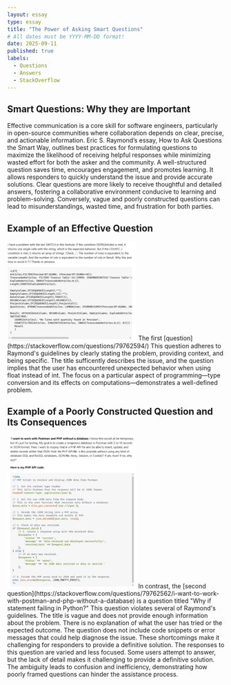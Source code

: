 ```yaml
---
layout: essay
type: essay
title: "The Power of Asking Smart Questions"
# All dates must be YYYY-MM-DD format!
date: 2025-09-11
published: true
labels:
  - Questions
  - Answers
  - StackOverflow
---
```


## Smart Questions: Why they are Important

Effective communication is a core skill for software engineers, particularly in open-source communities where collaboration depends on clear, precise, and actionable information. Eric S. Raymond’s essay, How to Ask Questions the Smart Way, outlines best practices for formulating questions to maximize the likelihood of receiving helpful responses while minimizing wasted effort for both the asker and the community. A well-structured question saves time, encourages engagement, and promotes learning. It allows responders to quickly understand the issue and provide accurate solutions. Clear questions are more likely to receive thoughtful and detailed answers, fostering a collaborative environment conducive to learning and problem-solving. Conversely, vague and poorly constructed questions can lead to misunderstandings, wasted time, and frustration for both parties.

## Example of an Effective Question
<img width="300px" class="rounded float-start pe-4" src="../img/smart-questions/good_question.png">
The first [question](https://stackoverflow.com/questions/79762594/) This question adheres to Raymond's guidelines by clearly stating the problem, providing context, and being specific. The title sufficently describes the issue, and the question implies that the user has encountered unexpected behavior when using float instead of int. The focus on a particular aspect of programming—type conversion and its effects on computations—demonstrates a well-defined problem. 

## Example of a Poorly Constructed Question and Its Consequences
<img width="300px" class="rounded float-start pe-4" src="../img/smart-questions/bad_question.png">
In contrast, the [second question](https://stackoverflow.com/questions/79762562/i-want-to-work-with-postman-and-php-without-a-database) is a question titled "Why if statement failing in Python?" This question violates several of Raymond's guidelines. The title is vague and does not provide enough information about the problem. There is no explanation of what the user has tried or the expected outcome. The question does not include code snippets or error messages that could help diagnose the issue. These shortcomings make it challenging for responders to provide a definitive solution. The responses to this question are varied and less focused. Some users attempt to answer, but the lack of detail makes it challenging to provide a definitive solution. The ambiguity leads to confusion and inefficiency, demonstrating how poorly framed questions can hinder the assistance process.

